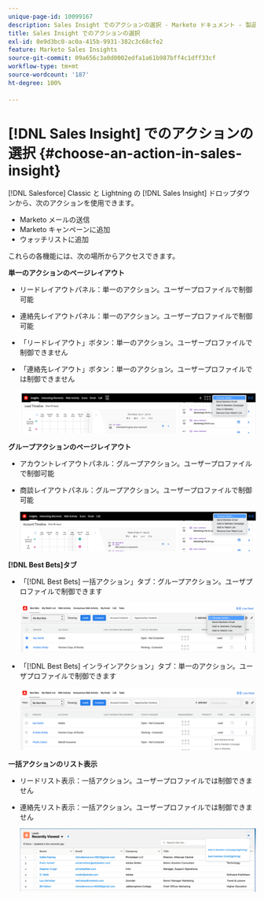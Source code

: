 ```yaml
---
unique-page-id: 10099167
description: Sales Insight でのアクションの選択 - Marketo ドキュメント - 製品ドキュメント
title: Sales Insight でのアクションの選択
exl-id: 0e9d3bc0-ac0a-415b-9931-382c3c68cfe2
feature: Marketo Sales Insights
source-git-commit: 09a656c3a0d0002edfa1a61b987bff4c1dff33cf
workflow-type: tm+mt
source-wordcount: '187'
ht-degree: 100%

---
```


# [!DNL Sales Insight] でのアクションの選択 {#choose-an-action-in-sales-insight}

[!DNL Salesforce] Classic と Lightning の [!DNL Sales Insight] ドロップダウンから、次のアクションを使用できます。

* Marketo メールの送信
* Marketo キャンペーンに追加
* ウォッチリストに追加

これらの各機能には、次の場所からアクセスできます。

**単一のアクションのページレイアウト**

* リードレイアウトパネル：単一のアクション。ユーザープロファイルで制御可能
* 連絡先レイアウトパネル：単一のアクション。ユーザープロファイルで制御可能
* 「リードレイアウト」ボタン：単一のアクション。ユーザープロファイルで制御できません
* 「連絡先レイアウト」ボタン：単一のアクション。ユーザープロファイルでは制御できません

  ![](assets/choose-an-action-in-sales-insight-1.png)

**グループアクションのページレイアウト**

* アカウントレイアウトパネル：グループアクション。ユーザープロファイルで制御可能
* 商談レイアウトパネル：グループアクション。ユーザープロファイルで制御可能

  ![](assets/choose-an-action-in-sales-insight-2.png)

**[!DNL Best Bets]タブ**

* 「[!DNL Best Bets] 一括アクション」タブ：グループアクション。ユーザプロファイルで制御できます

  ![](assets/choose-an-action-in-sales-insight-3.png)

* 「[!DNL Best Bets] インラインアクション」タブ：単一のアクション。ユーザプロファイルで制御できます

  ![](assets/choose-an-action-in-sales-insight-4.png)

**一括アクションのリスト表示**

* リードリスト表示：一括アクション。ユーザープロファイルでは制御できません
* 連絡先リスト表示：一括アクション。ユーザープロファイルでは制御できません

  ![](assets/choose-an-action-in-sales-insight-5.png)
